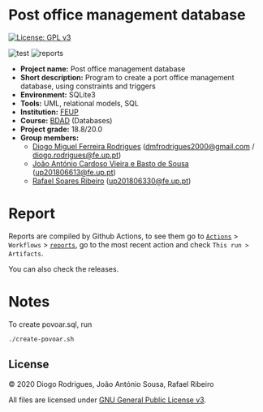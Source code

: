 # Post office management database

[![License: GPL v3](https://img.shields.io/badge/License-GPLv3-blue.svg)](https://www.gnu.org/licenses/gpl-3.0)

![test](https://github.com/dmfrodrigues/feup-bdad-proj/workflows/test/badge.svg)
![reports](https://github.com/dmfrodrigues/feup-bdad-proj/workflows/reports/badge.svg)

- **Project name:** Post office management database
- **Short description:** Program to create a port office management database, using constraints and triggers
- **Environment:** SQLite3
- **Tools:** UML, relational models, SQL
- **Institution:** [FEUP](https://sigarra.up.pt/feup/en/web_page.Inicial)
- **Course:** [BDAD](https://sigarra.up.pt/feup/en/UCURR_GERAL.FICHA_UC_VIEW?pv_ocorrencia_id=436439) (Databases)
- **Project grade:** 18.8/20.0
- **Group members:**
    - [Diogo Miguel Ferreira Rodrigues](https://github.com/dmfrodrigues) (<dmfrodrigues2000@gmail.com> / <diogo.rodrigues@fe.up.pt>)
    - [João António Cardoso Vieira e Basto de Sousa](https://github.com/JoaoASousa) (<up201806613@fe.up.pt>)
    - [Rafael Soares Ribeiro](https://github.com/up201806330) (<up201806330@fe.up.pt>)

# Report

Reports are compiled by Github Actions, to see them go to [`Actions`](https://github.com/dmfrodrigues/feup-bdad-proj/actions) > `Workflows` > [`reports`](https://github.com/dmfrodrigues/feup-bdad-proj/actions?query=workflow%3Areports), go to the most recent action and check `This run > Artifacts`.

You can also check the releases.

# Notes

To create povoar.sql, run
```bash
./create-povoar.sh
```

## License

© 2020 Diogo Rodrigues, João António Sousa, Rafael Ribeiro

All files are licensed under [GNU General Public License v3](LICENSE).
